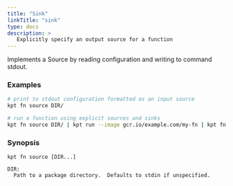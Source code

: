 ```yaml
---
title: "Sink"
linkTitle: "sink"
type: docs
description: >
   Explicitly specify an output source for a function
---
```

<!--mdtogo:Short
    Explicitly specify an output source for a function
-->

Implements a Source by reading configuration and writing to command stdout.

### Examples
<!--mdtogo:Examples-->
```sh
# print to stdout configuration formatted as an input source
kpt fn source DIR/
```

```sh
# run a function using explicit sources and sinks
kpt fn source DIR/ | kpt run --image gcr.io/example.com/my-fn | kpt fn sink DIR/
```
<!--mdtogo-->

### Synopsis
<!--mdtogo:Long-->
    kpt fn source [DIR...]

    DIR:
      Path to a package directory.  Defaults to stdin if unspecified.
<!--mdtogo-->
